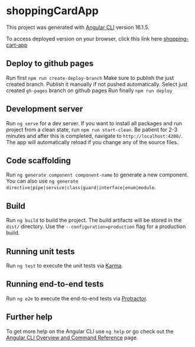 # shoppingCardApp

This project was generated with [Angular CLI](https://github.com/angular/angular-cli) version 16.1.5.

To access deployed version on your browser, click this link here [shopping-cart-app](https://denisshtupa.github.io/shopping-cart-app/shopping-cart)

## Deploy to github pages
Run first `npm run create-deploy-branch`
Make sure to publish the just created branch. Publish it manually if not pushed automatically.
Select just created `gh-pages` branch on github pages
Run finally `npm run deploy`

## Development server

Run `ng serve` for a dev server. If you want to install all packages and run project from a clean state, run `npm run start-clean`. Be patient for 2-3 minutes and after this is completed, navigate to `http://localhost:4200/`. The app will automatically reload if you change any of the source files.

## Code scaffolding

Run `ng generate component component-name` to generate a new component. You can also use `ng generate directive|pipe|service|class|guard|interface|enum|module`.

## Build

Run `ng build` to build the project. The build artifacts will be stored in the `dist/` directory. Use the `--configuration=production` flag for a production build.

## Running unit tests

Run `ng test` to execute the unit tests via [Karma](https://karma-runner.github.io).

## Running end-to-end tests

Run `ng e2e` to execute the end-to-end tests via [Protractor](http://www.protractortest.org/).

## Further help

To get more help on the Angular CLI use `ng help` or go check out the [Angular CLI Overview and Command Reference](https://angular.io/cli) page.
